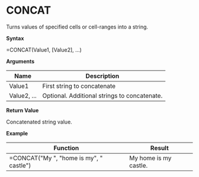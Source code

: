 # CONCAT

Turns values of specified cells or cell-ranges into a string.

**Syntax**

=CONCAT(Value1, \[Value2\], ...)

**Arguments**

| Name        | Description                                  |
|-------------|----------------------------------------------|
| Value1      | First string to concatenate                  |
| Value2, ... | Optional. Additional strings to concatenate. |

**Return Value**

Concatenated string value.

**Example**

| Function                                | Result                |
|-----------------------------------------|-----------------------|
| =CONCAT("My ", "home is my", " castle") | My home is my castle. |

